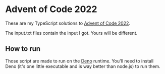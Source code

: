 # Advent of Code 2022

These are my TypeScript solutions to [Advent of Code 2022](https://adventofcode.com/2022).

The input.txt files contain the input I got. Yours will be different.

## How to run

Those script are made to run on the [Deno](https://deno.land) runtime. You'll need to install Deno (it's one little executable and is way better than node.js) to run them.